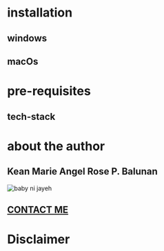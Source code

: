 
# installation
## windows
## macOs

# pre-requisites
## tech-stack

# about the author
## Kean Marie Angel Rose P. Balunan
![baby ni jayeh](https://scontent.fdvo5-1.fna.fbcdn.net/v/t39.30808-6/452556027_510877478057986_2046277377837810216_n.jpg?_nc_cat=103&ccb=1-7&_nc_sid=a5f93a&_nc_eui2=AeGsVPgwAtO4qdBBd-90kaCddx2t_0PdPd93Ha3_Q90930Hc5EmYIJZRx_2I8UTswmck6ItDDZ-tHUbsqoZ7PNO7&_nc_ohc=hiHEEWs6xw8Q7kNvgFZILps&_nc_ht=scontent.fdvo5-1.fna&_nc_gid=AXZb16b7Auy895t7VgT3mMf&oh=00_AYBLbGJ1nSMnbqA6sNp60Gqw8bfG6ttC9hpYYIWRc0ZFrw&oe=670BACD7)
## [CONTACT ME](https://www.facebook.com/profile.php?id=100074072137878)

# Disclaimer 
